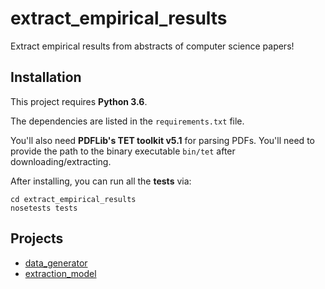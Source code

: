 # extract_empirical_results

Extract empirical results from abstracts of computer science papers!

## Installation

This project requires **Python 3.6**.

The dependencies are listed in the `requirements.txt` file.

You'll also need **PDFLib's TET toolkit v5.1** for parsing PDFs.  You'll need to provide the path to the binary executable `bin/tet` after downloading/extracting.

After installing, you can run all the **tests** via:

```
cd extract_empirical_results
nosetests tests
```

## Projects

- [data_generator](#data_generator)
- [extraction_model](#extraction_model)

